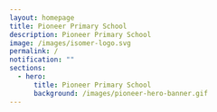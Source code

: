 ```yaml
---
layout: homepage
title: Pioneer Primary School
description: Pioneer Primary School
image: /images/isomer-logo.svg
permalink: /
notification: ""
sections:
  - hero:
      title: Pioneer Primary School
      background: /images/pioneer-hero-banner.gif
---
```




